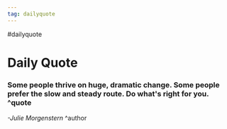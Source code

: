 ```yaml
---
tag: dailyquote
---
```


#dailyquote

# Daily Quote

### Some people thrive on huge, dramatic change. Some people prefer the slow and steady route. Do what's right for you. ^quote
*-Julie Morgenstern* ^author
